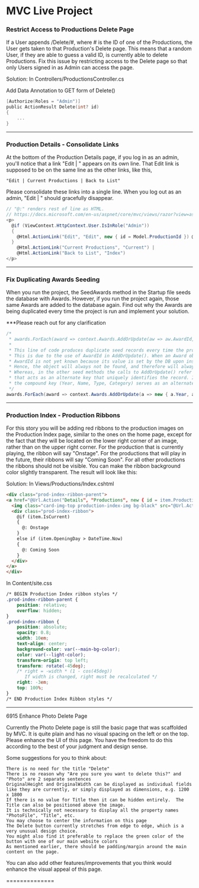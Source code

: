 # MVC Live Project

### Restrict Access to Productions Delete Page
If a User appends /Delete/#, where # is the ID of one of the Productions, the User gets taken to that Production's Delete page.  This means that a random User, if they are able to guess a valid ID, is currently able to delete Productions.  Fix this issue by restricting access to the Delete page so that only Users signed in as Admin can access the page.

Solution: 
In Controllers/ProductionsController.cs

Add Data Annotation to GET form of Delete()

```c
[Authorize(Roles = "Admin")]
public ActionResult Delete(int? id)
{
	...
}
```

---

### Production Details - Consolidate Links
At the bottom of the Production Details page, if you log in as an admin, you'll notice that a link "Edit | " appears on its own line.  That Edit link is supposed to be on the same line as the other links, like this,

`"Edit | Current Productions | Back to List"`

Please consolidate these links into a single line.  When you log out as an admin, "Edit | " should gracefully disappear.

```c#
// "@:" renders rest of line as HTML. 
// https://docs.microsoft.com/en-us/aspnet/core/mvc/views/razor?view=aspnetcore-3.1#razor-code-blocks
<p>
  @if (ViewContext.HttpContext.User.IsInRole("Admin"))
  {
    @Html.ActionLink("Edit", "Edit", new { id = Model.ProductionId }) @:|
  }
    @Html.ActionLink("Current Productions", "Current") |
    @Html.ActionLink("Back to List", "Index")
</p>
```

---

### Fix Duplicating Awards Seeding
When you run the project, the SeedAwards method in the Startup file seeds the database with Awards.  However, if you run the project again, those same Awards are added to the database again.  Find out why the Awards are being duplicated every time the project is run and implement your solution.

\*\*\*Please reach out for any clarification

```c#
/* 
 * awards.ForEach(award => context.Awards.AddOrUpdate(aw => aw.AwardId, award));
 * 
 * This line of code produces duplicate seed records every time the program is run. 
 * This is due to the use of AwardId in AddOrUpdate(). When an Award object is instantiated, 
 * AwardId is not yet known because its value is set by the DB upon insertion. 
 * Hence, the object will always not be found, and therefore will always be added. 
 * Whereas, in the other seed methods the calls to AddOrUpdate() refer to a table column 
 * that acts as an alternate key that uniquely identifies the record. In the Awards table 
 * the compound key (Year, Name, Type, Category) serves as an alternate key.
 */
awards.ForEach(award => context.Awards.AddOrUpdate(a => new { a.Year, a.Name, a.Type, a.Category }, award));
```
---

### Production Index - Production Ribbons

For this story you will be adding red ribbons to the production images on the Production Index page, similar to the ones on the home page, except for the fact that they will be located on the lower right corner of an image, rather than on the upper right corner.  For the production that is currently playing, the ribbon will say "Onstage".  For the productions that will play in the future, their ribbons will say "Coming Soon".  For all other productions the ribbons should not be visible.  You can make the ribbon background color slightly transparent.  The result will look like this:

Solution: 
In Views/Productions/Index.cshtml

```html
<div class="prod-index-ribbon-parent">
<a href="@Url.Action("Details", "Productions", new { id = item.ProductionId })">
  <img class="card-img-top production-index-img bg-black" src="@Url.Action("DisplayPhoto", "Photo", new { id = item.DefaultPhoto.PhotoId })" alt="Card image cap">
  <div class="prod-index-ribbon">
	@if (item.IsCurrent)
	{
	  @: Onstage
	}
	else if (item.OpeningDay > DateTime.Now)
	{
	  @: Coming Soon
	}
  </div>
</a>
</div>
```

In Content/site.css

```css
/* BEGIN Production Index ribbon styles */
.prod-index-ribbon-parent {
    position: relative;
    overflow: hidden;
}
.prod-index-ribbon {
    position: absolute;
    opacity: 0.8;
    width: 10em;
    text-align: center;
    background-color: var(--main-bg-color);
    color: var(--light-color);
    transform-origin: top left;
    transform: rotate(-45deg);
    /* right = -width * (1 - cos(45deg))
       If width is changed, right must be recalculated */
    right: -3em;
    top: 100%;
}
/* END Production Index Ribbon styles */
```
---

6915 Enhance Photo Delete Page

Currently the Photo Delete page is still the basic page that was scaffolded by MVC.  It is quite plain and has no visual spacing on the left or on the top.  Please enhance the UI of this page.  You have the freedom to do this according to the best of your judgment and design sense.

Some suggestions for you to think about:

    There is no need for the title "Delete"
    There is no reason why "Are you sure you want to delete this?" and "Photo" are 2 separate sentences
    OriginalHeight and OriginalWidth can be displayed as individual fields like they are currently, or simply displayed as dimensions, e.g. 1200 x 1800
    If there is no value for Title then it can be hidden entirely.  The Title can also be positioned above the image.
    It is technically not necessary to display all the property names "PhotoFile", "Title", etc.
    You may choose to center the information on this page
    The Delete button currently stretches from edge to edge, which is a very unusual design choice.  
    You might also find it preferable to replace the green color of the button with one of our main website colors
    As mentioned earlier, there should be padding/margin around the main content on the page.

You can also add other features/improvements that you think would enhance the visual appeal of this page.

==============
